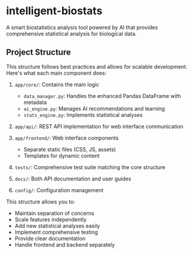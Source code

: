 # intelligent-biostats

A smart biostatistics analysis tool powered by AI that provides comprehensive statistical analysis for biological data.

## Project Structure

This structure follows best practices and allows for scalable development. Here's what each main component does:

1. `app/core/`: Contains the main logic
   - `data_manager.py`: Handles the enhanced Pandas DataFrame with metadata
   - `ai_engine.py`: Manages AI recommendations and learning
   - `stats_engine.py`: Implements statistical analyses

2. `app/api/`: REST API implementation for web interface communication

3. `app/frontend/`: Web interface components
   - Separate static files (CSS, JS, assets)
   - Templates for dynamic content

4. `tests/`: Comprehensive test suite matching the core structure

5. `docs/`: Both API documentation and user guides

6. `config/`: Configuration management

This structure allows you to:
- Maintain separation of concerns
- Scale features independently
- Add new statistical analyses easily
- Implement comprehensive testing
- Provide clear documentation
- Handle frontend and backend separately

